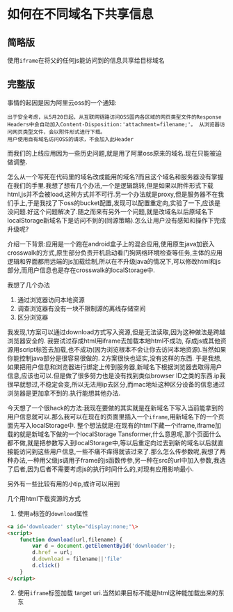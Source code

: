 # 如何在不同域名下共享信息

## 简略版
使用`iframe`在将父的任何js能访问到的信息共享给目标域名


## 完整版

事情的起因是因为阿里云oss的一个通知:

    出于安全考虑，从5月20日起，从互联网链路访问OSS国内各区域的网页类型文件的Response Headers中会自动加入Content-Disposition:'attachment=filename;'。 从浏览器访问网页类型文件，会以附件形式进行下载。
    用户使用自有域名访问OSS的请求，不会加入此Header

而我们的上线应用因为一些历史问题,就是用了阿里oss原来的域名.现在只能被迫做调整.

怎么从一个写死在代码里的域名改成能用的域名?而且这个域名和服务器没有掌握在我们的手里.我想了想有几个办法,一个是逻辑跳转,但是如果以附件形式下载html,js并不会被load,这种方式并不可行.另一个办法就是proxy,但是服务器不在我们手上,于是我找了下oss的bucket配置,发现可以配置重定向,实验了一下,应该是没问题.好这个问题解决了.随之而来有另外一个问题,就是改域名以后原域名下localStorage新域名下是访问不到的(同源策略).怎么让用户没有感知和操作下完成升级呢?

介绍一下背景:应用是一个跑在android盒子上的混合应用,使用原生java加嵌入crosswalk的方式,原生部分负责开机启动看门狗网络环境检查等任务,主体的应用逻辑和界面都用远端的js加载绘制,所以在不升级java的情况下,可以修改html和js部分,而用户信息也是存在crosswalk的localStorage中.

我想了几个办法

1. 通过浏览器访问本地资源
2. 调查浏览器有没有一块不限制源的离线存储空间
3. 区分浏览器

我发现,1方案可以通过download方式写入资源,但是无法读取,因为这种做法是跨越浏览器安全的.
我尝试过存成html用iframe去加载本地html不成功,
存成js或其他资源用script标签去加载,也不成功(因为浏览根本不会让你去访问本地资源).当然如果你能控制java部分是很容易很做的.
2方案很快也证实,没有这样的东西.
于是我想,如果把用户信息和浏览器进行绑定上传到服务器,新域名下根据浏览器去取得用户信息,应该也可以.但是做了很多努力也是没有找到类似browser ID之类的东西.ip我很早就想过,不稳定会变,所以无法用ip去区分,而mac地址这种区分设备的信息通过浏览器是更加拿不到的.执行能想其他办法.

今天想了一个很hack的方法:我现在要做的其实就是在新域名下写入当前能拿到的用户信息就可以.那么我可以在现在的页面里插入一个`iframe`,用新域名下的一个页面先写入localStorage中.
整个想法就是:在现有的html下藏一个iframe,iframe加载的就是新域名下做的一个localStorage Tansformer,什么意思呢,那个页面什么都不做,就是把参数写入到localStorage中,等以后重定向过去到新的域名以后就直接能访问到这些用户信息,一些不痛不痒得就该过来了.那么怎么传参数呢,我想了两种办法,一种用父级js调用子frame的js函数传参,另一种在src的url中加入参数,我选了后者,因为后者不需要考虑js的执行时间什么的,对现有应用影响最小.

另外有一些比较有用的小tip,或许可以用到

几个用html下载资源的方式

1. 使用`a`标签的`download`属性
```html
<a id='downloader' style="display:none;"\>
<script>
	function download(url,filename) {
		var d = document.getElementById('downloader');
		d.href = url;
		d.download = filename||'file'
		d.click()
	}
</script>
```

2. 使用`iframe`标签加载 target uri.当然如果目标不能是html这种能加载出来的东东